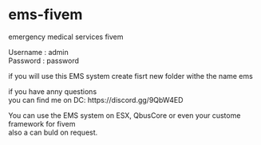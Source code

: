 # ems-fivem
emergency medical services fivem

<p>
Username : admin <br>
Password : password
<p>

<p>if you will use this EMS system create fisrt new folder withe the name ems</p>

<p>
if you have anny questions<br>
you can find me on DC: https://discord.gg/9QbW4ED</p>

<p>
You can use the EMS system on ESX, QbusCore or even your custome framework for fivem<br>
also a can buld on request.</p>
